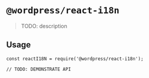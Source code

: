# `@wordpress/react-i18n`

> TODO: description

## Usage

```
const reactI18N = require('@wordpress/react-i18n');

// TODO: DEMONSTRATE API
```
